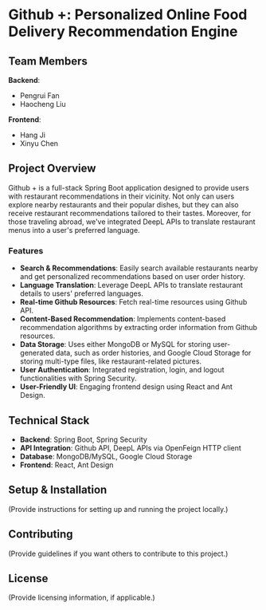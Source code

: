 # Github +: Personalized Online Food Delivery Recommendation Engine

## Team Members
**Backend**:
- Pengrui Fan
- Haocheng Liu

**Frontend**:
- Hang Ji
- Xinyu Chen

## Project Overview
Github + is a full-stack Spring Boot application designed to provide users with restaurant recommendations in their vicinity. Not only can users explore nearby restaurants and their popular dishes, but they can also receive restaurant recommendations tailored to their tastes. Moreover, for those traveling abroad, we've integrated DeepL APIs to translate restaurant menus into a user's preferred language. 

### Features
- **Search & Recommendations**: Easily search available restaurants nearby and get personalized recommendations based on user order history.
- **Language Translation**: Leverage DeepL APIs to translate restaurant details to users' preferred languages.
- **Real-time Github Resources**: Fetch real-time resources using Github API.
- **Content-Based Recommendation**: Implements content-based recommendation algorithms by extracting order information from Github resources.
- **Data Storage**: Uses either MongoDB or MySQL for storing user-generated data, such as order histories, and Google Cloud Storage for storing multi-type files, like restaurant-related pictures.
- **User Authentication**: Integrated registration, login, and logout functionalities with Spring Security.
- **User-Friendly UI**: Engaging frontend design using React and Ant Design.

## Technical Stack
- **Backend**: Spring Boot, Spring Security
- **API Integration**: Github API, DeepL APIs via OpenFeign HTTP client
- **Database**: MongoDB/MySQL, Google Cloud Storage
- **Frontend**: React, Ant Design

## Setup & Installation
(Provide instructions for setting up and running the project locally.)

## Contributing
(Provide guidelines if you want others to contribute to this project.)

## License
(Provide licensing information, if applicable.)

